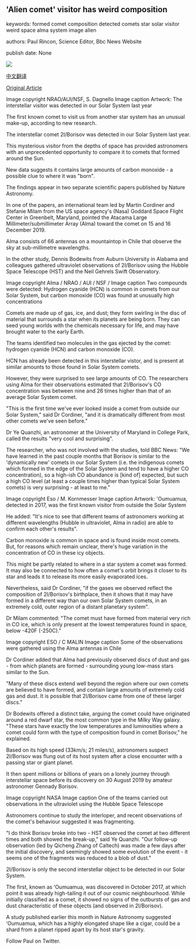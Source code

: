## 'Alien comet' visitor has weird composition

keywords: formed comet composition detected comets star solar visitor weird space alma system image alien

authors: Paul Rincon, Science Editor, Bbc News Website

publish date: None

![](https://ichef.bbci.co.uk/news/1024/branded_news/15FA0/production/_111861009_nrao20in05_borisov_artistimpression_sd-1024x576.jpg)

[中文翻译](%27Alien%20comet%27%20visitor%20has%20weird%20composition_zh.md)

[Original Article](https://www.bbc.com/news/science-environment-52353671)

Image copyright NRAO/AUI/NSF, S. Dagnello Image caption Artwork: The interstellar visitor was detected in our Solar System last year

The first known comet to visit us from another star system has an unusual make-up, according to new research.

The interstellar comet 2I/Borisov was detected in our Solar System last year.

This mysterious visitor from the depths of space has provided astronomers with an unprecedented opportunity to compare it to comets that formed around the Sun.

New data suggests it contains large amounts of carbon monoxide - a possible clue to where it was "born".

The findings appear in two separate scientific papers published by Nature Astronomy.

In one of the papers, an international team led by Martin Cordiner and Stefanie Milam from the US space agency's (Nasa) Goddard Space Flight Center in Greenbelt, Maryland, pointed the Atacama Large Millimeter/submillimeter Array (Alma) toward the comet on 15 and 16 December 2019.

Alma consists of 66 antennas on a mountaintop in Chile that observe the sky at sub-millimetre wavelengths.

In the other study, Dennis Bodewits from Auburn University in Alabama and colleagues gathered ultraviolet observations of 2I/Borisov using the Hubble Space Telescope (HST) and the Neil Gehrels Swift Observatory.

Image copyright Alma / NRAO / AUI / NSF / Image caption Two compounds were detected: Hydrogen cyanide (HCN) is common in comets from our Solar System, but carbon monoxide (CO) was found at unusually high concentrations

Comets are made up of gas, ice, and dust; they form swirling in the disc of material that surrounds a star when its planets are being born. They can seed young worlds with the chemicals necessary for life, and may have brought water to the early Earth.

The teams identified two molecules in the gas ejected by the comet: hydrogen cyanide (HCN) and carbon monoxide (CO).

HCN has already been detected in this interstellar vistor, and is present at similar amounts to those found in Solar System comets.

However, they were surprised to see large amounts of CO. The researchers using Alma for their observations estimated that 2I/Borisov's CO concentration was between nine and 26 times higher than that of an average Solar System comet.

"This is the first time we've ever looked inside a comet from outside our Solar System," said Dr Cordiner, "and it is dramatically different from most other comets we've seen before."

Dr Ye Quanzhi, an astronomer at the University of Maryland in College Park, called the results "very cool and surprising".

The researcher, who was not involved with the studies, told BBC News: "We have learned in the past couple months that Borisov is similar to the 'dynamically new' comets in our Solar System (i.e. the indigenous comets which formed in the edge of the Solar System and tend to have a higher CO concentration), so a high-ish CO abundance is [kind of] expected, but such a high CO level (at least a couple times higher than typical Solar System comets) is very surprising - at least to me."

Image copyright Eso / M. Kornmesser Image caption Artwork: 'Oumuamua, detected in 2017, was the first known visitor from outside the Solar System

He added: "It's nice to see that different teams of astronomers working at different wavelengths (Hubble in ultraviolet, Alma in radio) are able to confirm each other's results".

Carbon monoxide is common in space and is found inside most comets. But, for reasons which remain unclear, there's huge variation in the concentration of CO in these icy objects.

This might be partly related to where in a star system a comet was formed. It may also be connected to how often a comet's orbit brings it closer to its star and leads it to release its more easily evaporated ices.

Nevertheless, said Dr Cordiner, "if the gases we observed reflect the composition of 2I/Borisov's birthplace, then it shows that it may have formed in a different way than our own Solar System comets, in an extremely cold, outer region of a distant planetary system".

Dr Milam commented: "The comet must have formed from material very rich in CO ice, which is only present at the lowest temperatures found in space, below -420F (-250C)."

Image copyright ESO / C MALIN Image caption Some of the observations were gathered using the Alma antennas in Chile

Dr Cordiner added that Alma had previously observed discs of dust and gas - from which planets are formed - surrounding young low-mass stars similar to the Sun.

"Many of these discs extend well beyond the region where our own comets are believed to have formed, and contain large amounts of extremely cold gas and dust. It is possible that 2I/Borisov came from one of these larger discs."

Dr Bodewits offered a distinct take, arguing the comet could have originated around a red dwarf star, the most common type in the Milky Way galaxy. "These stars have exactly the low temperatures and luminosities where a comet could form with the type of composition found in comet Borisov," he explained.

Based on its high speed (33km/s; 21 miles/s), astronomers suspect 2I/Borisov was flung out of its host system after a close encounter with a passing star or giant planet.

It then spent millions or billions of years on a lonely journey through interstellar space before its discovery on 30 August 2019 by amateur astronomer Gennady Borisov.

Image copyright NASA Image caption One of the teams carried out observations in the ultraviolet using the Hubble Space Telescope

Astronomers continue to study the interloper, and recent observations of the comet's behaviour suggested it was fragmenting.

"I do think Borisov broke into two - HST observed the comet at two different times and both showed the break-up," said Ye Quanzhi. "Our follow-up observation (led by Qicheng Zhang of Caltech) was made a few days after the initial discovery, and seemingly showed some evolution of the event - it seems one of the fragments was reduced to a blob of dust."

2I/Borisov is only the second interstellar object to be detected in our Solar System.

The first, known as ʻOumuamua, was discovered in October 2017, at which point it was already high-tailing it out of our cosmic neighbourhood. While initially classified as a comet, it showed no signs of the outbursts of gas and dust characteristic of these objects (and observed in 2I/Borisov).

A study published earlier this month in Nature Astronomy suggested ʻOumuamua, which has a highly elongated shape like a cigar, could be a shard from a planet ripped apart by its host star's gravity.

Follow Paul on Twitter.